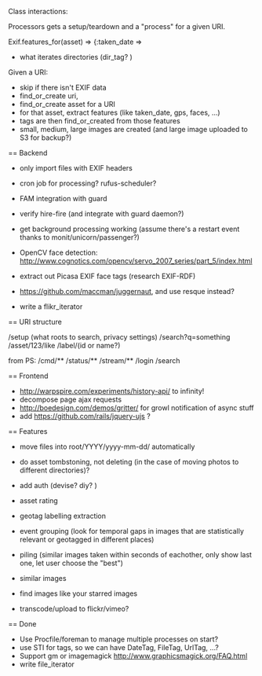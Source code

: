 Class interactions:

Processors gets a setup/teardown and a "process" for a given URI.

Exif.features_for(asset) => {:taken_date =>


* what iterates directories (dir_tag? )

Given a URI:
* skip if there isn't EXIF data
* find_or_create uri,
* find_or_create asset for a URI
* for that asset, extract features (like taken_date, gps, faces, ...)
* tags are then find_or_created from those features
* small, medium, large images are created (and large image uploaded to S3 for backup?)



== Backend

* only import files with EXIF headers

* cron job for processing? rufus-scheduler?
* FAM integration with guard
* verify hire-fire (and integrate with guard daemon?)
* get background processing working (assume there's a restart event thanks to monit/unicorn/passenger?)
* OpenCV face detection: http://www.cognotics.com/opencv/servo_2007_series/part_5/index.html
* extract out Picasa EXIF face tags (research EXIF-RDF)
* https://github.com/maccman/juggernaut, and use resque instead?

* write a flikr_iterator

== URI structure

/setup (what roots to search, privacy settings)
/search?q=something
/asset/123/like
/label/(id or name?)

from PS:
/cmd/**
/status/**
/stream/**
/login
/search

== Frontend

* http://warpspire.com/experiments/history-api/ to infinity!
* decompose page ajax requests
* http://boedesign.com/demos/gritter/ for growl notification of async stuff
* add https://github.com/rails/jquery-ujs ?

== Features

* move files into root/YYYY/yyyy-mm-dd/ automatically

* do asset tombstoning, not deleting (in the case of moving photos to different directories)?
* add auth (devise? diy? )
* asset rating
* geotag labelling extraction
* event grouping
  (look for temporal gaps in images that are statistically relevant or geotagged in different places)
* piling (similar images taken within seconds of eachother, only show last one, let user choose the "best")
* similar images
* find images like your starred images
* transcode/upload to flickr/vimeo?

== Done

* Use Procfile/foreman to manage multiple processes on start?
* use STI for tags, so we can have DateTag, FileTag, UrlTag, ...?
* Support gm or imagemagick http://www.graphicsmagick.org/FAQ.html
* write file_iterator
